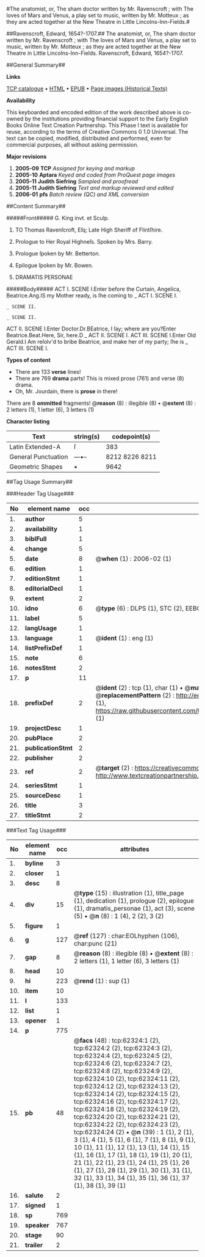 #The anatomist, or, The sham doctor written by Mr. Ravenscroft ; with The loves of Mars and Venus, a play set to music, written by Mr. Motteux ; as they are acted together at the New Theatre in Little Lincolns-Inn-Fields.#

##Ravenscroft, Edward, 1654?-1707.##
The anatomist, or, The sham doctor written by Mr. Ravenscroft ; with The loves of Mars and Venus, a play set to music, written by Mr. Motteux ; as they are acted together at the New Theatre in Little Lincolns-Inn-Fields.
Ravenscroft, Edward, 1654?-1707.

##General Summary##

**Links**

[TCP catalogue](http://www.ota.ox.ac.uk/tcp/)  • 
[HTML](http://tei.it.ox.ac.uk/tcp/Texts-HTML/free/A70/A70960.html)  • 
[EPUB](http://tei.it.ox.ac.uk/tcp/Texts-EPUB/free/A70/A70960.epub) • 
[Page images (Historical Texts)](https://data.historicaltexts.jisc.ac.uk/view?pubId=eebo-12488554e&pageId=eebo-12488554e-62324-1)

**Availability**

This keyboarded and encoded edition of the
	       work described above is co-owned by the institutions
	       providing financial support to the Early English Books
	       Online Text Creation Partnership. This Phase I text is
	       available for reuse, according to the terms of Creative
	       Commons 0 1.0 Universal. The text can be copied,
	       modified, distributed and performed, even for
	       commercial purposes, all without asking permission.

**Major revisions**

1. __2005-09__ __TCP__ *Assigned for keying and markup*
1. __2005-10__ __Aptara__ *Keyed and coded from ProQuest page images*
1. __2005-11__ __Judith Siefring__ *Sampled and proofread*
1. __2005-11__ __Judith Siefring__ *Text and markup reviewed and edited*
1. __2006-01__ __pfs__ *Batch review (QC) and XML conversion*

##Content Summary##

#####Front#####
G. King invt. et Sculp.
1. TO
Thomas Ravenſcroft, Eſq;
Late High Sheriff of Flintſhire.

1. Prologue to Her Royal Highneſs.
Spoken by Mrs. Barry.

1. Prologue ſpoken by Mr. Betterton.

1. Epilogue ſpoken by Mr. Bowen.

1. DRAMATIS PERSONAE

#####Body#####
ACT I. SCENE I.Enter before the Curtain, Angelica, Beatrice.Ang.IS my Mother ready, is ſhe coming to
    _ ACT I. SCENE I.

    _ SCENE II.

    _ SCENE II.
ACT II. SCENE I.Enter Doctor.Dr.BEatrice, I ſay; where are you?Enter Beatrice.Beat.Here, Sir, here.D
    _ ACT II. SCENE I.
ACT III. SCENE I.Enter Old Gerald.I Am reſolv'd to bribe Beatrice, and make her of my
party; ſhe is 
    _ ACT III. SCENE I.

**Types of content**

  * There are 133 **verse** lines!
  * There are 769 **drama** parts! This is mixed prose (761) and verse (8) drama.
  * Oh, Mr. Jourdain, there is **prose** in there!

There are 8 **ommitted** fragments! 
 @__reason__ (8) : illegible (8)  •  @__extent__ (8) : 2 letters (1), 1 letter (6), 3 letters (1)

**Character listing**


|Text|string(s)|codepoint(s)|
|---|---|---|
|Latin Extended-A|ſ|383|
|General Punctuation|—•–|8212 8226 8211|
|Geometric Shapes|▪|9642|

##Tag Usage Summary##

###Header Tag Usage###

|No|element name|occ|attributes|
|---|---|---|---|
|1.|__author__|5||
|2.|__availability__|1||
|3.|__biblFull__|1||
|4.|__change__|5||
|5.|__date__|8| @__when__ (1) : 2006-02 (1)|
|6.|__edition__|1||
|7.|__editionStmt__|1||
|8.|__editorialDecl__|1||
|9.|__extent__|2||
|10.|__idno__|6| @__type__ (6) : DLPS (1), STC (2), EEBO-CITATION (1), OCLC (1), VID (1)|
|11.|__label__|5||
|12.|__langUsage__|1||
|13.|__language__|1| @__ident__ (1) : eng (1)|
|14.|__listPrefixDef__|1||
|15.|__note__|6||
|16.|__notesStmt__|2||
|17.|__p__|11||
|18.|__prefixDef__|2| @__ident__ (2) : tcp (1), char (1)  •  @__matchPattern__ (2) : ([0-9\-]+):([0-9IVX]+) (1), (.+) (1)  •  @__replacementPattern__ (2) : http://eebo.chadwyck.com/downloadtiff?vid=$1&page=$2 (1), https://raw.githubusercontent.com/textcreationpartnership/Texts/master/tcpchars.xml#$1 (1)|
|19.|__projectDesc__|1||
|20.|__pubPlace__|2||
|21.|__publicationStmt__|2||
|22.|__publisher__|2||
|23.|__ref__|2| @__target__ (2) : https://creativecommons.org/publicdomain/zero/1.0/ (1), http://www.textcreationpartnership.org/docs/. (1)|
|24.|__seriesStmt__|1||
|25.|__sourceDesc__|1||
|26.|__title__|3||
|27.|__titleStmt__|2||


###Text Tag Usage###

|No|element name|occ|attributes|
|---|---|---|---|
|1.|__byline__|3||
|2.|__closer__|1||
|3.|__desc__|8||
|4.|__div__|15| @__type__ (15) : illustration (1), title_page (1), dedication (1), prologue (2), epilogue (1), dramatis_personae (1), act (3), scene (5)  •  @__n__ (8) : 1 (4), 2 (2), 3 (2)|
|5.|__figure__|1||
|6.|__g__|127| @__ref__ (127) : char:EOLhyphen (106), char:punc (21)|
|7.|__gap__|8| @__reason__ (8) : illegible (8)  •  @__extent__ (8) : 2 letters (1), 1 letter (6), 3 letters (1)|
|8.|__head__|10||
|9.|__hi__|223| @__rend__ (1) : sup (1)|
|10.|__item__|10||
|11.|__l__|133||
|12.|__list__|1||
|13.|__opener__|1||
|14.|__p__|775||
|15.|__pb__|48| @__facs__ (48) : tcp:62324:1 (2), tcp:62324:2 (2), tcp:62324:3 (2), tcp:62324:4 (2), tcp:62324:5 (2), tcp:62324:6 (2), tcp:62324:7 (2), tcp:62324:8 (2), tcp:62324:9 (2), tcp:62324:10 (2), tcp:62324:11 (2), tcp:62324:12 (2), tcp:62324:13 (2), tcp:62324:14 (2), tcp:62324:15 (2), tcp:62324:16 (2), tcp:62324:17 (2), tcp:62324:18 (2), tcp:62324:19 (2), tcp:62324:20 (2), tcp:62324:21 (2), tcp:62324:22 (2), tcp:62324:23 (2), tcp:62324:24 (2)  •  @__n__ (39) : 1 (1), 2 (1), 3 (1), 4 (1), 5 (1), 6 (1), 7 (1), 8 (1), 9 (1), 10 (1), 11 (1), 12 (1), 13 (1), 14 (1), 15 (1), 16 (1), 17 (1), 18 (1), 19 (1), 20 (1), 21 (1), 22 (1), 23 (1), 24 (1), 25 (1), 26 (1), 27 (1), 28 (1), 29 (1), 30 (1), 31 (1), 32 (1), 33 (1), 34 (1), 35 (1), 36 (1), 37 (1), 38 (1), 39 (1)|
|16.|__salute__|2||
|17.|__signed__|1||
|18.|__sp__|769||
|19.|__speaker__|767||
|20.|__stage__|90||
|21.|__trailer__|2||
